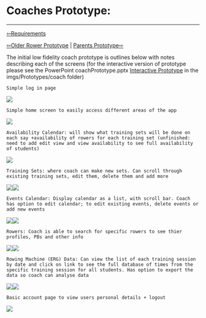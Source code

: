 # Coaches Prototype:

----------------------------------
[⇦Requirements](requirementgathering.md)

[⇦Older Rower Prototype](olderrowers.md) | [Parents Prototype⇨](parents.md)

The initial low fidelity coach prototype is outlines below with notes describing each of the screens
(for the interactive version of prototype please see the PowerPoint coachPrototype.pptx [Interactive Prototype](../imgs/Prototypes/coach/coachPrototype.pptx) in the imgs/Prototypes/coach folder)

    Simple log in page
<img src="../imgs/Prototypes/coach/coachLogin.png">

    Simple home screen to easily access different areas of the app
<img src="../imgs/Prototypes/coach/coachHome.png">

    Availability Calendar: will show what training sets will be done on each say +availability of rowers for each training set (unfinished: need to add edit view and view availability to see full availability of students)
<img src="../imgs/Prototypes/coach/coachAvailabilityCal.png">

    Training Sets: where coach can make new sets. Can scroll through existing training sets, edit them, delete them and add more
<img src="../imgs/Prototypes/coach/coachTrainingSet.png"><img src="../imgs/Prototypes/coach/coachTrainingSetEdit.png">

    Events Calendar: Display calendar as a list, with scroll bar. Coach has option to edit calendar; to edit existing events, delete events or add new events
<img src="../imgs/Prototypes/coach/coachEventCal.png"><img src="../imgs/Prototypes/coach/coachEventCalEdit.png">

    Rowers: Coach is able to search for specific rowers to see thier profiles, PBs and other info
<img src="../imgs/Prototypes/coach/coachRowers.png"><img src="../imgs/Prototypes/coach/coachRowersProfile.png">

    Rowing Machine (ERG) Data: Can view the list of each training session by date and click on link to see the full database of times from the specific training session for all students. Has option to export the data so coach can analyse data
<img src="../imgs/Prototypes/coach/coachERG.png"><img src="../imgs/Prototypes/coach/coachERGDate.png">

    Basic account page to view users personal details + logout
<img src="../imgs/Prototypes/coach/coachAccount.png">